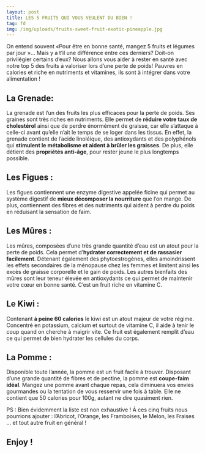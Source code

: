 ```yaml
---
layout: post
title: LES 5 FRUITS QUI VOUS VEULENT DU BIEN !
tag: fd
img: /img/uploads/fruits-sweet-fruit-exotic-pineapple.jpg
---
```

On entend souvent «Pour être en bonne santé, mangez 5 fruits et légumes
par jour »… Mais y a t’il une différence entre ces derniers? Doit-on privilégier certains d’eux? Nous allons vous aider à rester en santé avec notre
top 5 des fruits à valoriser lors d’une perte de poids! Pauvres en calories et riche en nutriments et vitamines, ils sont à intégrer dans votre alimentation !

## La Grenade:

La grenade est l’un des fruits les plus efficaces pour la perte de poids. Ses graines sont très riches en nutriments. Elle permet de **réduire votre
taux de cholestérol** ainsi que de perdre énormément de graisse, car elle
s’attaque à celle-ci avant qu’elle n’ait le temps de se loger dans les tissus.
En effet, la grenade contient de l’acide linoléique, des antioxydants et des
polyphénols qui **stimulent le métabolisme et aident à brûler les graisses**. De plus,
elle détient des **propriétés anti-âge**, pour rester jeune le plus
longtemps possible.

## Les Figues :

Les figues contiennent une enzyme digestive
appelée ficine qui permet au système digestif de **mieux décomposer la nourriture**
que l’on mange. De plus, contiennent des fibres et des nutriments qui
aident à perdre du poids en réduisant la sensation de faim.

## Les Mûres :

Les mûres, composées d’une très grande quantité d’eau est un atout pour la
perte de poids. Cela permet d’**hydrater correctement et de rassasier facilement**.
Détenant également des phytoestrogènes, elles amoindrissent les effets
secondaires de la ménopause chez les femmes et limitent ainsi les excès de
graisse corporelle et le gain de poids. Les autres bienfaits des mûres sont leur
teneur élevée en antioxydants ce qui permet de maintenir votre cœur en bonne
santé. C’est un fruit riche en vitamine C.

## Le Kiwi :

Contenant **à peine 60
calories** le kiwi est un atout majeur de votre régime. Concentré en potassium, calcium et surtout de vitamine C, il aide à tenir le coup quand on cherche à
maigrir vite. Ce fruit est également remplit d’eau ce qui permet de bien hydrater
les cellules du corps.

## La Pomme :

Disponible toute l’année, la pomme est un fruit
facile à trouver. Disposant d’une grande quantité de fibres et de pectine, la
pomme est **coupe-faim idéal**. Mangez une pomme avant chaque repas, cela diminuera
vos envies gourmandes ou la tentation de vous resservir une fois à table. Elle
ne contient que 50 calories pour 100g, autant ne dire quasiment rien.

PS : Bien
évidemment la liste est non exhaustive ! À ces cinq fruits nous pourrions
ajouter : l’Abricot, l’Orange, les Framboises, le Melon, les Fraises … et tout autre fruit en général !

## Enjoy !
